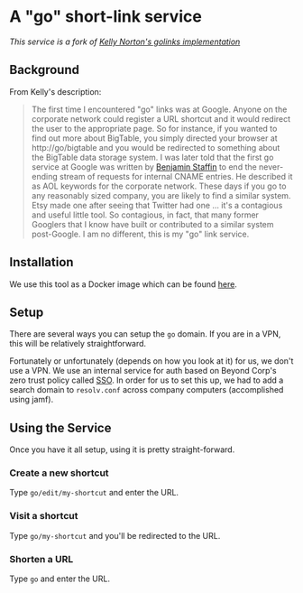 # A "go" short-link service

_This service is a fork of [Kelly Norton's golinks implementation](https://github.com/kellegous/go)_

## Background

From Kelly's description:

> The first time I encountered "go" links was at Google. Anyone on the corporate network could register a URL shortcut and it would redirect the user to the appropriate page. So for instance, if you wanted to find out more about BigTable, you simply directed your browser at http://go/bigtable and you would be redirected to something about the BigTable data storage system. I was later told that the first go service at Google was written by [Benjamin Staffin](https://www.linkedin.com/in/benjaminstaffin) to end the never-ending stream of requests for internal CNAME entries. He described it as AOL keywords for the corporate network. These days if you go to any reasonably sized company, you are likely to find a similar system. Etsy made one after seeing that Twitter had one ... it's a contagious and useful little tool. So contagious, in fact, that many former Googlers that I know have built or contributed to a similar system post-Google. I am no different, this is my "go" link service.

## Installation

We use this tool as a Docker image which can be found [here](https://cloud.docker.com/u/buzzfeed/repository/docker/buzzfeed/golinks/tags).

## Setup

There are several ways you can setup the `go` domain. If you are in a VPN, this will be relatively straightforward.

Fortunately or unfortunately (depends on how you look at it) for us, we don't use a VPN. We use an internal service for auth based on Beyond Corp's zero trust policy called [SSO](https://github.com/buzzfeed/sso/). In order for us to set this up, we had to add a search domain to  `resolv.conf` across company computers (accomplished using jamf).

## Using the Service

Once you have it all setup, using it is pretty straight-forward.

### Create a new shortcut

Type `go/edit/my-shortcut` and enter the URL.

### Visit a shortcut

Type `go/my-shortcut` and you'll be redirected to the URL.

### Shorten a URL

Type `go` and enter the URL.
